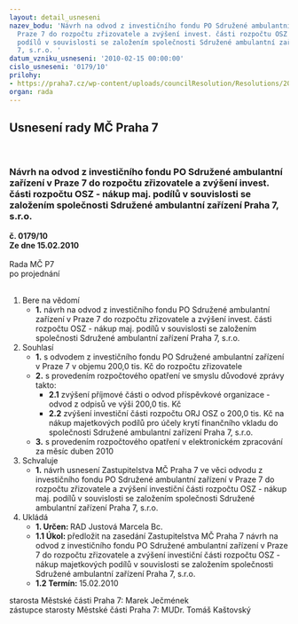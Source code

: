 ```yaml
---
layout: detail_usneseni
nazev_bodu: 'Návrh na odvod z investičního fondu PO Sdružené ambulantní zařízení v
  Praze 7 do rozpočtu zřizovatele a zvýšení invest. části rozpočtu OSZ - nákup maj.
  podílů v souvislosti se založením společnosti Sdružené ambulantní zařízení Praha
  7, s.r.o. '
datum_vzniku_usneseni: '2010-02-15 00:00:00'
cislo_usneseni: '0179/10'
prilohy:
- https://praha7.cz/wp-content/uploads/councilResolution/Resolutions/20733/8-n%c3%a1vrh_usn_z_m%c4%8d_-_odvod_z_if.doc
organ: rada
---
```

<div id="ucUsn_pList" class="usn">
	<span><h2>Usnesení rady MČ Praha 7 </h2>
<br></span><div class="standBody">
<span><h3>Návrh na odvod z investičního fondu PO Sdružené ambulantní zařízení v Praze 7 do rozpočtu zřizovatele a zvýšení invest. části rozpočtu OSZ - nákup maj. podílů v souvislosti se založením společnosti Sdružené ambulantní zařízení Praha 7, s.r.o. </h3></span><div class="center">
		<strong>č. 0179/10</strong><br>
	</div>
<div class="center">
		<strong>Ze dne 15.02.2010</strong><br><br>
	</div>Rada MČ P7<br> po projednání<br><br><ol>
<li>Bere na vědomí<ul><li>
<strong>1.</strong> návrh na odvod z investičního fondu PO Sdružené ambulantní zařízení v Praze 7 do rozpočtu zřizovatele a zvýšení invest. části rozpočtu OSZ - nákup maj. podílů v souvislosti se založením společnosti Sdružené ambulantní zařízení Praha 7, s.r.o. </li></ul>
</li>
<li>Souhlasí<ul>
<li>
<strong>1.</strong> s odvodem z investičního fondu PO Sdružené ambulantní zařízení v Praze 7 v objemu 200,0 tis. Kč do rozpočtu zřizovatele</li>
<li>
<strong>2.</strong> s provedením rozpočtového opatření ve smyslu důvodové zprávy takto:<ul>
<li>
<strong>2.1</strong> zvýšení příjmové části o odvod příspěvkové organizace - odvod z odpisů ve výši 200,0 tis. Kč </li>
<li>
<strong>2.2</strong> zvýšení investiční části rozpočtu ORJ OSZ o 200,0 tis. Kč na nákup majetkových podílů pro účely krytí finančního vkladu do společnosti Sdružené ambulantní zařízení Praha 7, s.r.o.</li>
</ul>
</li>
<li>
<strong>3.</strong> s provedením rozpočtového opatření v elektronickém zpracování za měsíc duben 2010</li>
</ul>
</li>
<li>Schvaluje<ul><li>
<strong>1.</strong> návrh usnesení Zastupitelstva MČ Praha 7 ve věci odvodu z investičního fondu PO Sdružené ambulantní zařízení v Praze 7 do rozpočtu zřizovatele a zvýšení investiční části rozpočtu OSZ - nákup maj. podílů v souvislosti se založením společnosti Sdružené ambulantní zařízení Praha 7, s.r.o. </li></ul>
</li>
<li>Ukládá<ul>
<li>
<strong>1. Určen: </strong>RAD Justová Marcela Bc.</li>
<li>
<strong>1.1 Úkol: </strong>předložit na zasedání Zastupitelstva MČ Praha 7 návrh na odvod z investičního fondu PO Sdružené ambulantní zařízení v Praze 7 do rozpočtu zřizovatele a zvýšení investiční části rozpočtu OSZ - nákup majetkových podílů v souvislosti se založením společnosti Sdružené ambulantní zařízení Praha 7, s.r.o.</li>
<li>
<strong>1.2 Termín: </strong>15.02.2010</li>
</ul>
</li>
</ol>starosta Městské části Praha 7: Marek Ječmének<br>zástupce starosty Městské části Praha 7: MUDr. Tomáš Kaštovský 
</div>
</div>